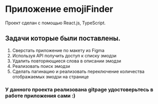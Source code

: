 # Приложение emojiFinder

Проект сделан с помощью React.js, TypeScript.

## Задачи которые были поставлены.

1. Сверстать приложение по макету из Figma
2. Используя API получить доступ к списку эмодзи
3. Удалить повторяющиеся слова в описании эмодзи
4. Реализовать поиск эмодзи
5. Сделать пагинацию и реализовать переключение количества отображаемых
   эмодзи на странице

### У данного проекта реализована gitpage удостоверьтесь в работе приложения сами :)
